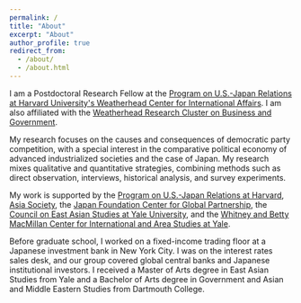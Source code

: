 ```yaml
---
permalink: /
title: "About"
excerpt: "About"
author_profile: true
redirect_from:
  - /about/
  - /about.html
---
```


I am a Postdoctoral Research Fellow at the [Program on U.S.-Japan Relations at Harvard University's Weatherhead Center for International Affairs](https://programs.wcfia.harvard.edu/us-japan/people/people-categories/2022–23). I am also affiliated with the [Weatherhead Research Cluster on Business and Government](https://wcfia.harvard.edu/weatherhead-clusters/22-business-and-government).

My research focuses on the causes and consequences of democratic party competition, with a special  interest in the comparative political economy of advanced industrialized societies and the case of Japan. My research mixes qualitative and quantitative strategies, combining methods such as direct observation, interviews, historical analysis, and survey experiments. 

My work is supported by the [Program on U.S.-Japan Relations at Harvard](https://programs.wcfia.harvard.edu/us-japan/home), [Asia Society](https://asiasociety.org/), the [Japan Foundation Center for Global Partnership](https://www.cgp.org/), the [Council on East Asian Studies at Yale University](https://ceas.yale.edu/), and the [Whitney and Betty MacMillan Center for International and Area Studies at Yale](https://macmillan.yale.edu/).

Before graduate school, I worked on a fixed-income trading floor at a Japanese investment bank in New York City. I was on the interest rates sales desk, and our group covered global central banks and Japanese institutional investors. I received a Master of Arts degree in East Asian Studies from Yale and a Bachelor of Arts degree in Government and Asian and Middle Eastern Studies from Dartmouth College.